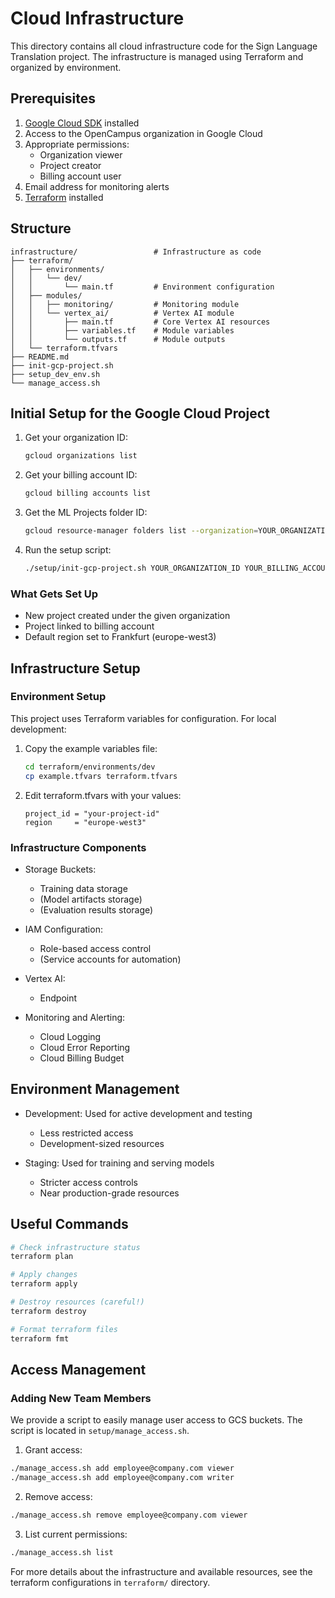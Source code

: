 # Cloud Infrastructure

This directory contains all cloud infrastructure code for the Sign Language Translation project. The infrastructure is managed using Terraform and organized by environment.

## Prerequisites

1. [Google Cloud SDK](https://cloud.google.com/sdk/docs/install) installed
2. Access to the OpenCampus organization in Google Cloud
3. Appropriate permissions:
   - Organization viewer
   - Project creator
   - Billing account user
4. Email address for monitoring alerts
5. [Terraform](https://developer.hashicorp.com/terraform/tutorials/aws-get-started/install-terraform) installed

## Structure

```
infrastructure/                 # Infrastructure as code
├── terraform/
│   ├── environments/
│   │   └── dev/
│   │       └── main.tf         # Environment configuration
│   ├── modules/
│   │   ├── monitoring/         # Monitoring module
│   │   └── vertex_ai/          # Vertex AI module
│   │       ├── main.tf         # Core Vertex AI resources
│   │       ├── variables.tf    # Module variables
│   │       └── outputs.tf      # Module outputs
│   └── terraform.tfvars
├── README.md
├── init-gcp-project.sh
├── setup_dev_env.sh
└── manage_access.sh

```

## Initial Setup for the Google Cloud Project

1. Get your organization ID:
   ```bash
   gcloud organizations list
   ```
2. Get your billing account ID:
   ```bash
   gcloud billing accounts list
   ```
3. Get the ML Projects folder ID:
   ```bash
   gcloud resource-manager folders list --organization=YOUR_ORGANIZATION_ID
   ```
4. Run the setup script:
   ```bash
   ./setup/init-gcp-project.sh YOUR_ORGANIZATION_ID YOUR_BILLING_ACCOUNT_ID YOUR_FOLDER_ID
   ```

### What Gets Set Up

- New project created under the given organization
- Project linked to billing account
- Default region set to Frankfurt (europe-west3)

## Infrastructure Setup

### Environment Setup

This project uses Terraform variables for configuration. For local development:

1. Copy the example variables file:

   ```bash
   cd terraform/environments/dev
   cp example.tfvars terraform.tfvars
   ```

2. Edit terraform.tfvars with your values:
   ```hcl
   project_id = "your-project-id"
   region     = "europe-west3"
   ```

### Infrastructure Components

- Storage Buckets:

  - Training data storage
  - (Model artifacts storage)
  - (Evaluation results storage)

- IAM Configuration:

  - Role-based access control
  - (Service accounts for automation)

- Vertex AI:

  - Endpoint

- Monitoring and Alerting:

  - Cloud Logging
  - Cloud Error Reporting
  - Cloud Billing Budget

## Environment Management

- Development: Used for active development and testing

  - Less restricted access
  - Development-sized resources

- Staging: Used for training and serving models
  - Stricter access controls
  - Near production-grade resources

## Useful Commands

```bash
# Check infrastructure status
terraform plan

# Apply changes
terraform apply

# Destroy resources (careful!)
terraform destroy

# Format terraform files
terraform fmt
```

## Access Management

### Adding New Team Members

We provide a script to easily manage user access to GCS buckets. The script is located in `setup/manage_access.sh`.

1. Grant access:

```bash
./manage_access.sh add employee@company.com viewer
./manage_access.sh add employee@company.com writer
```

2. Remove access:

```bash
./manage_access.sh remove employee@company.com viewer
```

3. List current permissions:

```bash
./manage_access.sh list
```

For more details about the infrastructure and available resources, see the terraform configurations in `terraform/` directory.
